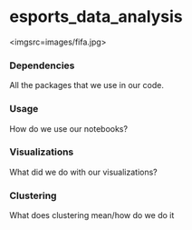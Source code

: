 # esports_data_analysis

<imgsrc=images/fifa.jpg>

### Dependencies ###
All the packages that we use in our code.

### Usage ###
How do we use our notebooks?

### Visualizations ###
What did we do with our visualizations?

### Clustering ###
What does clustering mean/how do we do it
